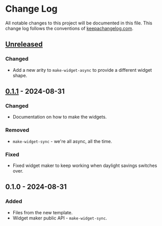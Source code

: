 # Change Log
All notable changes to this project will be documented in this file. This change log follows the conventions of [keepachangelog.com](http://keepachangelog.com/).

## [Unreleased]
### Changed
- Add a new arity to `make-widget-async` to provide a different widget shape.

## [0.1.1] - 2024-08-31
### Changed
- Documentation on how to make the widgets.

### Removed
- `make-widget-sync` - we're all async, all the time.

### Fixed
- Fixed widget maker to keep working when daylight savings switches over.

## 0.1.0 - 2024-08-31
### Added
- Files from the new template.
- Widget maker public API - `make-widget-sync`.

[Unreleased]: https://sourcehost.site/your-name/snake/compare/0.1.1...HEAD
[0.1.1]: https://sourcehost.site/your-name/snake/compare/0.1.0...0.1.1
